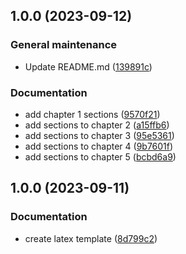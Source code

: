 ## 1.0.0 (2023-09-12)


### General maintenance

* Update README.md ([139891c](https://github.com/angelacorte/pm-report/commit/139891c5d07e95688640b397cd2c0fa3a1b6e63d))


### Documentation

* add chapter 1 sections ([9570f21](https://github.com/angelacorte/pm-report/commit/9570f21b8857162c4c2ccf5c642b54d838adcb62))
* add sections to chapter 2 ([a15ffb6](https://github.com/angelacorte/pm-report/commit/a15ffb6becf226bc54e5d326ebefa75e76e833a8))
* add sections to chapter 3 ([95e5361](https://github.com/angelacorte/pm-report/commit/95e536162e8b43a02edfdd6c1a56fc19671b776d))
* add sections to chapter 4 ([9b7601f](https://github.com/angelacorte/pm-report/commit/9b7601fac7d0609c288f269684ed7754931b613d))
* add sections to chapter 5 ([bcbd6a9](https://github.com/angelacorte/pm-report/commit/bcbd6a9702c909365bcb71ee17bfff805ad45610))

## 1.0.0 (2023-09-11)


### Documentation

* create latex template ([8d799c2](https://github.com/angelacorte/latex-template/commit/8d799c232c4a8a3a1148e2c4838ba952a83d1159))

